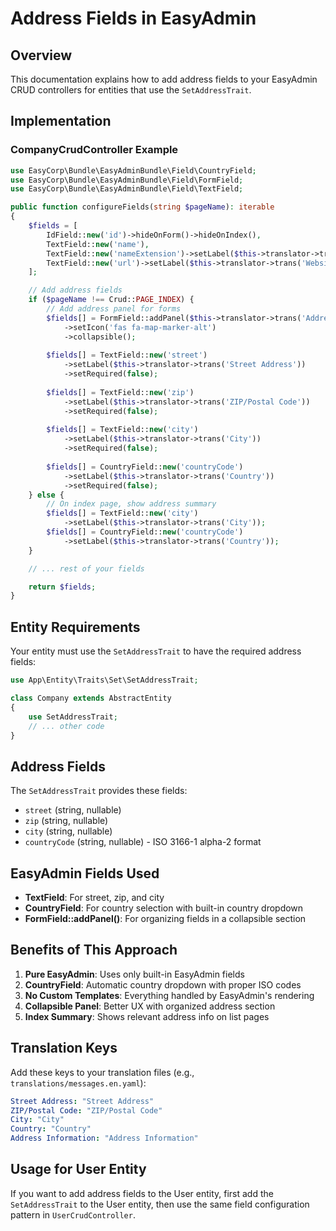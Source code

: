 # Address Fields in EasyAdmin

## Overview

This documentation explains how to add address fields to your EasyAdmin CRUD controllers for entities that use the `SetAddressTrait`.

## Implementation

### CompanyCrudController Example

```php
use EasyCorp\Bundle\EasyAdminBundle\Field\CountryField;
use EasyCorp\Bundle\EasyAdminBundle\Field\FormField;
use EasyCorp\Bundle\EasyAdminBundle\Field\TextField;

public function configureFields(string $pageName): iterable
{
    $fields = [
        IdField::new('id')->hideOnForm()->hideOnIndex(),
        TextField::new('name'),
        TextField::new('nameExtension')->setLabel($this->translator->trans('Description')),
        TextField::new('url')->setLabel($this->translator->trans('Website')),
    ];

    // Add address fields
    if ($pageName !== Crud::PAGE_INDEX) {
        // Add address panel for forms
        $fields[] = FormField::addPanel($this->translator->trans('Address Information'))
            ->setIcon('fas fa-map-marker-alt')
            ->collapsible();
        
        $fields[] = TextField::new('street')
            ->setLabel($this->translator->trans('Street Address'))
            ->setRequired(false);
        
        $fields[] = TextField::new('zip')
            ->setLabel($this->translator->trans('ZIP/Postal Code'))
            ->setRequired(false);
            
        $fields[] = TextField::new('city')
            ->setLabel($this->translator->trans('City'))
            ->setRequired(false);
            
        $fields[] = CountryField::new('countryCode')
            ->setLabel($this->translator->trans('Country'))
            ->setRequired(false);
    } else {
        // On index page, show address summary
        $fields[] = TextField::new('city')
            ->setLabel($this->translator->trans('City'));
        $fields[] = CountryField::new('countryCode')
            ->setLabel($this->translator->trans('Country'));
    }

    // ... rest of your fields

    return $fields;
}
```

## Entity Requirements

Your entity must use the `SetAddressTrait` to have the required address fields:

```php
use App\Entity\Traits\Set\SetAddressTrait;

class Company extends AbstractEntity
{
    use SetAddressTrait;
    // ... other code
}
```

## Address Fields

The `SetAddressTrait` provides these fields:
- `street` (string, nullable)
- `zip` (string, nullable)
- `city` (string, nullable)
- `countryCode` (string, nullable) - ISO 3166-1 alpha-2 format

## EasyAdmin Fields Used

- **TextField**: For street, zip, and city
- **CountryField**: For country selection with built-in country dropdown
- **FormField::addPanel()**: For organizing fields in a collapsible section

## Benefits of This Approach

1. **Pure EasyAdmin**: Uses only built-in EasyAdmin fields
2. **CountryField**: Automatic country dropdown with proper ISO codes
3. **No Custom Templates**: Everything handled by EasyAdmin's rendering
4. **Collapsible Panel**: Better UX with organized address section
5. **Index Summary**: Shows relevant address info on list pages

## Translation Keys

Add these keys to your translation files (e.g., `translations/messages.en.yaml`):

```yaml
Street Address: "Street Address"
ZIP/Postal Code: "ZIP/Postal Code"
City: "City"
Country: "Country"
Address Information: "Address Information"
```

## Usage for User Entity

If you want to add address fields to the User entity, first add the `SetAddressTrait` to the User entity, then use the same field configuration pattern in `UserCrudController`.

